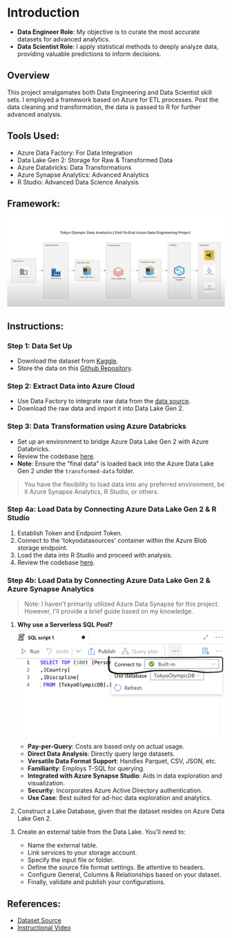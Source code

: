 # Introduction

- **Data Engineer Role**: My objective is to curate the most accurate datasets for advanced analytics.
- **Data Scientist Role**: I apply statistical methods to deeply analyze data, providing valuable predictions to inform decisions.

## Overview
This project amalgamates both Data Engineering and Data Scientist skill sets. I employed a framework based on Azure for ETL processes. Post the data cleaning and transformation, the data is passed to R for further advanced analysis.

## Tools Used:
- Azure Data Factory: For Data Integration
- Data Lake Gen 2: Storage for Raw & Transformed Data
- Azure Databricks: Data Transformations
- Azure Synapse Analytics: Advanced Analytics
- R Studio: Advanced Data Science Analysis

## Framework:
![Framework](./Picture/Framework.png)

## Instructions:

### Step 1: Data Set Up
- Download the dataset from [Kaggle](https://www.kaggle.com/datasets/arjunprasadsarkhel/2021-olympics-in-tokyo/code).
- Store the data on this [Github Repository](https://github.com/tpham45/Data-Engineer-Project.git).

### Step 2: Extract Data into Azure Cloud
- Use Data Factory to integrate raw data from the [data source](https://github.com/tpham45/Tokyo-Olympic-Analytics-DE-DS/tree/main/Data%20Source).
- Download the raw data and import it into Data Lake Gen 2.

### Step 3: Data Transformation using Azure Databricks
- Set up an environment to bridge Azure Data Lake Gen 2 with Azure Databricks.
- Review the codebase [here](https://github.com/tpham45/Tokyo-Olympic-Analytics-DE-DS/blob/main/Code/Transformation%20-%20Tokyo%20Olympic.ipynb).
- **Note**: Ensure the "final data" is loaded back into the Azure Data Lake Gen 2 under the `transformed-data` folder.

> You have the flexibility to load data into any preferred environment, be it Azure Synapse Analytics, R Studio, or others.

### Step 4a: Load Data by Connecting Azure Data Lake Gen 2 & R Studio
1. Establish Token and Endpoint Token.
2. Connect to the 'tokyodatasources' container within the Azure Blob storage endpoint.
3. Load the data into R Studio and proceed with analysis.
4. Review the codebase [here](https://github.com/tpham45/Tokyo-Olympic-Analytics-DE-DS/blob/main/Code/DataImport.R).

### Step 4b: Load Data by Connecting Azure Data Lake Gen 2 & Azure Synapse Analytics
> Note: I haven't primarily utilized Azure Data Synapse for this project. However, I'll provide a brief guide based on my knowledge.

1. **Why use a Serverless SQL Pool?** 
   ![Serverless Pool Benefits](./Picture/serverless.png)
   - **Pay-per-Query**: Costs are based only on actual usage.
   - **Direct Data Analysis**: Directly query large datasets.
   - **Versatile Data Format Support**: Handles Parquet, CSV, JSON, etc.
   - **Familiarity**: Employs T-SQL for querying.
   - **Integrated with Azure Synapse Studio**: Aids in data exploration and visualization.
   - **Security**: Incorporates Azure Active Directory authentication.
   - **Use Case**: Best suited for ad-hoc data exploration and analytics.

2. Construct a Lake Database, given that the dataset resides on Azure Data Lake Gen 2.
3. Create an external table from the Data Lake. You'll need to:
   - Name the external table.
   - Link services to your storage account.
   - Specify the input file or folder.
   - Define the source file format settings. Be attentive to headers.
   - Configure General, Columns & Relationships based on your dataset.
   - Finally, validate and publish your configurations.

## References:
- [Dataset Source](https://www.kaggle.com/datasets/arjunprasadsarkhel/2021-olympics-in-tokyo/code)
- [Instructional Video](https://www.youtube.com/watch?v=IaA9YNlg5hM)
